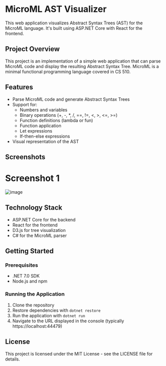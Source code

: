# MicroML AST Visualizer

This web application visualizes Abstract Syntax Trees (AST) for the MicroML language. It's built using ASP.NET Core with React for the frontend.

## Project Overview

This project is an implementation of a simple web application that can parse MicroML code and display the resulting Abstract Syntax Tree. MicroML is a minimal functional programming language covered in CS 510.

## Features

- Parse MicroML code and generate Abstract Syntax Trees
- Support for:
  - Numbers and variables
  - Binary operations (+, -, *, /, ==, !=, <, >, <=, >=)
  - Function definitions (lambda or fun)
  - Function application
  - Let expressions
  - If-then-else expressions
- Visual representation of the AST

## Screenshots

# Screenshot 1
![image](https://github.com/user-attachments/assets/181b2d0c-77b0-453e-938e-3818ce134d7c)


## Technology Stack

- ASP.NET Core for the backend
- React for the frontend
- D3.js for tree visualization
- C# for the MicroML parser

## Getting Started

### Prerequisites

- .NET 7.0 SDK
- Node.js and npm

### Running the Application

1. Clone the repository
2. Restore dependencies with `dotnet restore`
3. Run the application with `dotnet run`
4. Navigate to the URL displayed in the console (typically https://localhost:44479)

## License

This project is licensed under the MIT License - see the LICENSE file for details.
